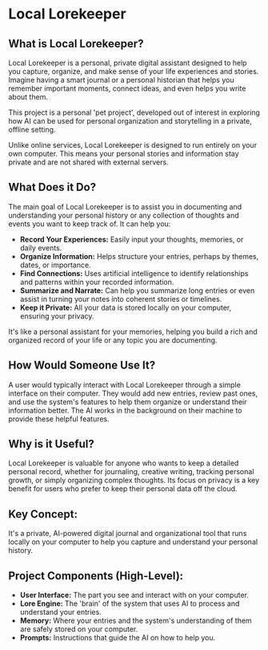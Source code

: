 # Local Lorekeeper

## What is Local Lorekeeper?

Local Lorekeeper is a personal, private digital assistant designed to help you capture, organize, and make sense of your life experiences and stories. Imagine having a smart journal or a personal historian that helps you remember important moments, connect ideas, and even helps you write about them.

This project is a personal 'pet project', developed out of interest in exploring how AI can be used for personal organization and storytelling in a private, offline setting.

Unlike online services, Local Lorekeeper is designed to run entirely on your own computer. This means your personal stories and information stay private and are not shared with external servers.

## What Does it Do?

The main goal of Local Lorekeeper is to assist you in documenting and understanding your personal history or any collection of thoughts and events you want to keep track of. It can help you:

*   **Record Your Experiences:** Easily input your thoughts, memories, or daily events.
*   **Organize Information:** Helps structure your entries, perhaps by themes, dates, or importance.
*   **Find Connections:** Uses artificial intelligence to identify relationships and patterns within your recorded information.
*   **Summarize and Narrate:** Can help you summarize long entries or even assist in turning your notes into coherent stories or timelines.
*   **Keep it Private:** All your data is stored locally on your computer, ensuring your privacy.

It's like a personal assistant for your memories, helping you build a rich and organized record of your life or any topic you are documenting.

## How Would Someone Use It?

A user would typically interact with Local Lorekeeper through a simple interface on their computer. They would add new entries, review past ones, and use the system's features to help them organize or understand their information better. The AI works in the background on their machine to provide these helpful features.

## Why is it Useful?

Local Lorekeeper is valuable for anyone who wants to keep a detailed personal record, whether for journaling, creative writing, tracking personal growth, or simply organizing complex thoughts. Its focus on privacy is a key benefit for users who prefer to keep their personal data off the cloud.

## Key Concept:

It's a private, AI-powered digital journal and organizational tool that runs locally on your computer to help you capture and understand your personal history.

## Project Components (High-Level):

*   **User Interface:** The part you see and interact with on your computer.
*   **Lore Engine:** The 'brain' of the system that uses AI to process and understand your entries.
*   **Memory:** Where your entries and the system's understanding of them are safely stored on your computer.
*   **Prompts:** Instructions that guide the AI on how to help you.
